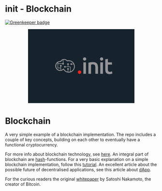 # init - Blockchain

[![Greenkeeper badge](https://badges.greenkeeper.io/pedreviljoen/init-blockchain.svg)](https://greenkeeper.io/)

<div align="center">
  <img src="assets/init_logo.jpg" width="70%">
</div>

# Blockchain

A very simple example of a blockchain implementation. The repo includes a couple of key concepts, building on each other to eventually have a functional cryptocurrency.

For more info about blockchain technology, see [here](https://www.coindesk.com/information/what-is-blockchain-technology/). An integral part of blockchain are [hash](https://learncryptography.com/hash-functions/what-are-hash-functions)-functions. For a very basic explanation on a simple blockchain implementation, follow this [tutorial](https://medium.com/@spenserhuang/learn-build-a-javascript-blockchain-part-1-ca61c285821e). An excellent article about the possible future of decentralised applications, see this article about [dApp](https://medium.com/radarrelay/the-dapp-design-pattern-fe786b8da8a9).

For the curious readers the original [whitepaper](https://bitcoin.org/bitcoin.pdf) by Satoshi Nakamoto, the creator of Bitcoin.

